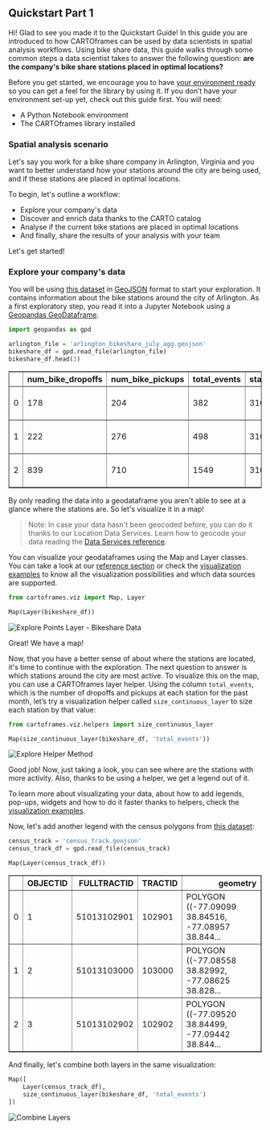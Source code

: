 ## Quickstart Part 1

Hi! Glad to see you made it to the Quickstart Guide! In this guide you are introduced to how CARTOframes can be used by data scientists in spatial analysis workflows. Using bike share data, this guide walks through some common steps a data scientist takes to answer the following question: **are the company's bike share stations placed in optimal locations?**

Before you get started, we encourage you to have [your environment ready](/developers/cartoframes/guides/Install-CARTOframes-in-your-Notebooks) so you can get a feel for the library by using it. If you don’t have your environment set-up yet, check out this guide first. You will need:

- A Python Notebook environment
- The CARTOframes library installed

### Spatial analysis scenario

Let's say you work for a bike share company in Arlington, Virginia and you want to better understand how your stations around the city are being used, and if these stations are placed in optimal locations.

To begin, let's outline a workflow: 

- Explore your company's data
- Discover and enrich data thanks to the CARTO catalog
- Analyse if the current bike stations are placed in optimal locations
- And finally, share the results of your analysis with your team

Let's get started!

### Explore your company's data

You will be using [this dataset](https://github.com/CartoDB/cartoframes/tree/develop/docs/developer-center/guides/data/arlington_bikeshare_july_agg.geojson) in [GeoJSON](https://geojson.org) format to start your exploration. It contains information about the bike stations around the city of Arlington. As a first exploratory step, you read it into a Jupyter Notebook using a [Geopandas GeoDataframe](http://geopandas.org/reference/geopandas.GeoDataFrame.html).

```py
import geopandas as gpd

arlington_file = 'arlington_bikeshare_july_agg.geojson'
bikeshare_df = gpd.read_file(arlington_file)
bikeshare_df.head(3)
```

<table class="dataframe" border="1">
  <thead>
    <tr style="text-align: right;">
      <th></th>
      <th>num_bike_dropoffs</th>
      <th>num_bike_pickups</th>
      <th>total_events</th>
      <th>station_id</th>
      <th>longitude</th>
      <th>latitude</th>
      <th>geometry</th>
    </tr>
  </thead>
  <tbody>
    <tr>
      <td>0</td>
      <td>178</td>
      <td>204</td>
      <td>382</td>
      <td>31000</td>
      <td>-77.053144</td>
      <td>38.858726</td>
      <td>POINT (-77.05314 38.85873)</td>
    </tr>
    <tr>
      <td>1</td>
      <td>222</td>
      <td>276</td>
      <td>498</td>
      <td>31001</td>
      <td>-77.053738</td>
      <td>38.857216</td>
      <td>POINT (-77.05374 38.85722)</td>
    </tr>
    <tr>
      <td>2</td>
      <td>839</td>
      <td>710</td>
      <td>1549</td>
      <td>31002</td>
      <td>-77.049218</td>
      <td>38.856372</td>
      <td>POINT (-77.04922 38.85637)</td>
    </tr>
  </tbody>
</table>

By only reading the data into a geodataframe you aren't able to see at a glance where the stations are. So let's visualize it in a map!

> Note: In case your data hasn't been geocoded before, you can do it thanks to our Location Data Services. Learn how to geocode your data reading the [Data Services reference](/developers/cartoframes/reference/#heading-Data-Services).

You can visualize your geodataframes using the Map and Layer classes. You can take a look at our [reference section](/developers/cartoframes/reference/) or check the [visualization examples](/developers/cartoframes/examples/) to know all the visualization possibilities and which data sources are supported.

```py
from cartoframes.viz import Map, Layer

Map(Layer(bikeshare_df))
```

![Explore Points Layer - Bikeshare Data](../../img/guides/quickstart/explore_points_layer.png)

Great! We have a map!

Now, that you have a better sense of about where the stations are located, it's time to continue with the exploration. The next question to answer is which stations around the city are most active. To visualize this on the map, you can use a CARTOframes layer helper. Using the column `total_events`, which is the number of dropoffs and pickups at each station for the past month, let’s try a visualization helper called `size_continuous_layer` to size each station by that value:

```py
from cartoframes.viz.helpers import size_continuous_layer

Map(size_continuous_layer(bikeshare_df, 'total_events'))
```

![Explore Helper Method](../../img/guides/quickstart/explore_helper.png)

Good job! Now, just taking a look, you can see where are the stations with more activity. Also, thanks to be using a helper, we get a legend out of it.

To learn more about visualizating your data, about how to add legends, pop-ups, widgets and how to do it faster thanks to helpers, check the [visualization examples](/developers/cartoframes/examples/#example-add-default-widget).

Now, let's add another legend with the census polygons from [this dataset](https://github.com/CartoDB/cartoframes/tree/develop/docs/developer-center/guides/data/census_track.geojson):

```py
census_track = 'census_track.geojson'
census_track_df = gpd.read_file(census_track)

Map(Layer(census_track_df))
```

<table class="dataframe" border="1">
  <thead>
    <tr style="text-align: right;">
      <th></th>
      <th>OBJECTID</th>
      <th>FULLTRACTID</th>
      <th>TRACTID</th>
      <th>geometry</th>
    </tr>
  </thead>
  <tbody>
    <tr>
      <td>0</td>
      <td>1</td>
      <td>51013102901</td>
      <td>102901</td>
      <td>POLYGON ((-77.09099 38.84516, -77.08957 38.844...</td>
    </tr>
    <tr>
      <td>1</td>
      <td>2</td>
      <td>51013103000</td>
      <td>103000</td>
      <td>POLYGON ((-77.08558 38.82992, -77.08625 38.828...</td>
    </tr>
    <tr>
      <td>2</td>
      <td>3</td>
      <td>51013102902</td>
      <td>102902</td>
      <td>POLYGON ((-77.09520 38.84499, -77.09442 38.844...</td>
    </tr>
  </tbody>
</table>

And finally, let's combine both layers in the same visualization:

```py
Map([
    Layer(census_track_df),
    size_continuous_layer(bikeshare_df, 'total_events')
])
```

![Combine Layers](../../img/guides/quickstart/combine_layers.png)